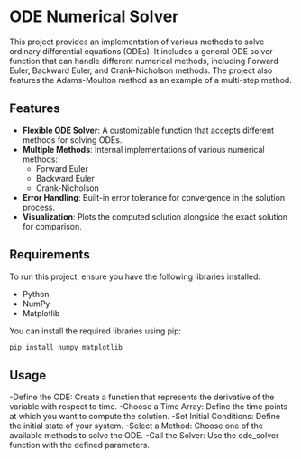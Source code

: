 # ODE Numerical Solver

This project provides an implementation of various methods to solve ordinary differential equations (ODEs). It includes a general ODE solver function that can handle different numerical methods, including Forward Euler, Backward Euler, and Crank-Nicholson methods. The project also features the Adams-Moulton method as an example of a multi-step method.

## Features

- **Flexible ODE Solver**: A customizable function that accepts different methods for solving ODEs.
- **Multiple Methods**: Internal implementations of various numerical methods:
  - Forward Euler
  - Backward Euler
  - Crank-Nicholson
- **Error Handling**: Built-in error tolerance for convergence in the solution process.
- **Visualization**: Plots the computed solution alongside the exact solution for comparison.

## Requirements

To run this project, ensure you have the following libraries installed:

- Python
- NumPy
- Matplotlib

You can install the required libraries using pip:

```bash
pip install numpy matplotlib
```
## Usage
-Define the ODE: Create a function that represents the derivative of the variable with respect to time.
-Choose a Time Array: Define the time points at which you want to compute the solution.
-Set Initial Conditions: Define the initial state of your system.
-Select a Method: Choose one of the available methods to solve the ODE.
-Call the Solver: Use the ode_solver function with the defined parameters.

